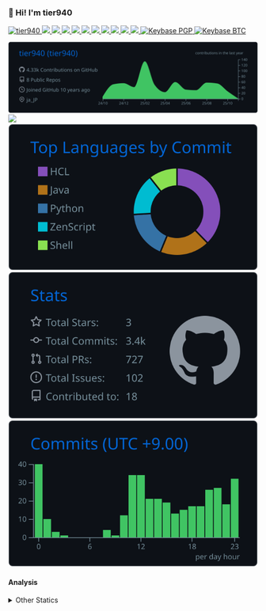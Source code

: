 ### 👋 Hi! I'm tier940

<p align="left"> 
  <a href="https://github.com/tier940/tier940/">
    <img src="https://komarev.com/ghpvc/?username=tier940" alt="tier940" />
  </a>
  <a href="http://twitter.com/tier940">
    <img height="20" src="https://img.shields.io/twitter/follow/tier940?label=Twitter&logo=twitter&style=flat" />
  </a>
  <a href="https://github.com/tier940">
    <img height="20" src="https://img.shields.io/github/followers/tier940?label=follow&logo=github&style=flat" />
  </a>
  <a href="https://www.reddit.com/user/tier940">
    <img height="20" src="https://img.shields.io/reddit/user-karma/combined/tier940?label=Reddit&logo=reddit&style=flat" />
  </a>
  <a href="https://stackoverflow.com/users/17317833/tier940">
    <img height="20" src="https://img.shields.io/stackexchange/stackoverflow/r/17317833?label=StackOverflow&logo=stack-overflow&style=flat" />
  </a>
  <a href="https://zenn.dev/tier940">
    <img height="20" src="https://zenn.badge.nikaera.com/s/tier940/likes" />
  </a>
  <a href="https://zenn.dev/tier940">
    <img height="20" src="https://zenn.badge.nikaera.com/s/tier940/followers" />
  </a>
  <a href="https://zenn.dev/tier940">
    <img height="20" src="https://zenn.badge.nikaera.com/s/tier940/articles" />
  </a>
  <a href="http://qiita.com/tier940">
    <img height="20" src="https://qiita-badge.apiapi.app/s/tier940/posts.svg" />
  </a>
  <a href="http://qiita.com/tier940">
    <img height="20" src="https://qiita-badge.apiapi.app/s/tier940/contributions.svg" />
  </a>
  <a href="https://github.com/tier940/tier940/">
    <img height="20" src="https://github.com/tier940/tier940/actions/workflows/main.yml/badge.svg" />
  </a>
  <a href="https://keybase.io/tier940">
    <img alt="Keybase PGP" src="https://img.shields.io/keybase/pgp/tier940">
  </a>
  <a href="https://keybase.io/tier940">
    <img alt="Keybase BTC" src="https://img.shields.io/keybase/btc/tier940">
  </a>
</p>

[![](https://raw.githubusercontent.com/tier940/tier940/main/profile-summary-card-output/github_dark/0-profile-details.svg)](https://github.com/vn7n24fzkq/github-profile-summary-cards)
[![](https://raw.githubusercontent.com/tier940/tier940/main/profile-summary-card-output/github_dark/1-repos-per-language.svg)](https://github.com/vn7n24fzkq/github-profile-summary-cards) [![](https://raw.githubusercontent.com/tier940/tier940/main/profile-summary-card-output/github_dark/2-most-commit-language.svg)](https://github.com/vn7n24fzkq/github-profile-summary-cards)
[![](https://raw.githubusercontent.com/tier940/tier940/main/profile-summary-card-output/github_dark/3-stats.svg)](https://github.com/vn7n24fzkq/github-profile-summary-cards) [![](https://raw.githubusercontent.com/tier940/tier940/main/profile-summary-card-output/github_dark/4-productive-time.svg)](https://github.com/vn7n24fzkq/github-profile-summary-cards)


#### Analysis
<!-- <img height="150" src="https://github.com/tier940/tier940/blob/master/images/stat.svg" alt="Alternative Text"/> -->

<details>
  <summary>Other Statics</summary>
  <!--START_SECTION:waka-->
![Code Time](http://img.shields.io/badge/Code%20Time-5%2C080%20hrs%2046%20mins-blue)

**🐱 My GitHub Data** 

> 📦 44.4 kB Used in GitHub's Storage 
 > 
> 💼 Opted to Hire
 > 
> 📜 12 Public Repositories 
 > 
> 🔑 6 Private Repositories 
 > 
**I'm an Early 🐤** 

```text
🌞 Morning                2568 commits        ████░░░░░░░░░░░░░░░░░░░░░   16.28 % 
🌆 Daytime                5852 commits        █████████░░░░░░░░░░░░░░░░   37.10 % 
🌃 Evening                5775 commits        █████████░░░░░░░░░░░░░░░░   36.62 % 
🌙 Night                  1577 commits        ██░░░░░░░░░░░░░░░░░░░░░░░   10.00 % 
```
📅 **I'm Most Productive on Saturday** 

```text
Monday                   1599 commits        ███░░░░░░░░░░░░░░░░░░░░░░   10.14 % 
Tuesday                  2513 commits        ████░░░░░░░░░░░░░░░░░░░░░   15.93 % 
Wednesday                1913 commits        ███░░░░░░░░░░░░░░░░░░░░░░   12.13 % 
Thursday                 1655 commits        ███░░░░░░░░░░░░░░░░░░░░░░   10.49 % 
Friday                   2245 commits        ████░░░░░░░░░░░░░░░░░░░░░   14.23 % 
Saturday                 3016 commits        █████░░░░░░░░░░░░░░░░░░░░   19.12 % 
Sunday                   2831 commits        ████░░░░░░░░░░░░░░░░░░░░░   17.95 % 
```


📊 **This Week I Spent My Time On** 

```text
🕑︎ Time Zone: Asia/Tokyo

💬 Programming Languages: 
Other                    33 hrs 18 mins      ███████████████████████░░   91.35 % 
JSON                     1 hr 18 mins        █░░░░░░░░░░░░░░░░░░░░░░░░   03.59 % 
Markdown                 52 mins             █░░░░░░░░░░░░░░░░░░░░░░░░   02.40 % 
Java                     29 mins             ░░░░░░░░░░░░░░░░░░░░░░░░░   01.33 % 
HTML                     17 mins             ░░░░░░░░░░░░░░░░░░░░░░░░░   00.80 % 

🔥 Editors: 
Chrome                   34 hrs 12 mins      ███████████████████████░░   93.79 % 
VS Code                  1 hr 45 mins        █░░░░░░░░░░░░░░░░░░░░░░░░   04.82 % 
IntelliJ IDEA            22 mins             ░░░░░░░░░░░░░░░░░░░░░░░░░   01.05 % 
Firefox                  7 mins              ░░░░░░░░░░░░░░░░░░░░░░░░░   00.34 % 

💻 Operating System: 
Windows                  34 hrs 5 mins       ███████████████████████░░   93.50 % 
Unknown OS               2 hrs 11 mins       ██░░░░░░░░░░░░░░░░░░░░░░░   06.02 % 
Mac                      10 mins             ░░░░░░░░░░░░░░░░░░░░░░░░░   00.48 % 
```

**I Mostly Code in Java** 

```text
Java                     14 repos            █████████████░░░░░░░░░░░░   51.85 % 
ZenScript                3 repos             ███░░░░░░░░░░░░░░░░░░░░░░   11.11 % 
Shell                    2 repos             ██░░░░░░░░░░░░░░░░░░░░░░░   07.41 % 
Python                   2 repos             ██░░░░░░░░░░░░░░░░░░░░░░░   07.41 % 
HTML                     1 repo              █░░░░░░░░░░░░░░░░░░░░░░░░   03.70 % 
```



**Timeline**

![Lines of Code chart](https://raw.githubusercontent.com/tier940/tier940/main/assets/bar_graph.png)


 Last Updated on 17/01/2025 00:56:25 UTC
<!--END_SECTION:waka-->
</details>
